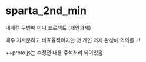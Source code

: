 # sparta_2nd_min
내배캠 두번째 미니 프로젝트 (개인과제)

매우 지저분하고 비효율적이지만 첫 개인 과제 완성에 의의를..!!

++proto.js는 수정전 내용 주석처리 되어있음
